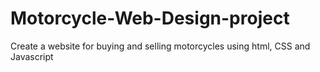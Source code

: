 # Motorcycle-Web-Design-project
Create a website for buying and selling motorcycles using html, CSS and Javascript
